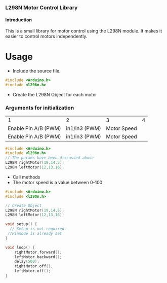 ### L298N Motor Control Library

#### Introduction 
This is a small library for motor control using the L298N module. It makes it easier to control motors independently.

# Usage 
- Include the source file. 

```c++ 
#include <Arduino.h>
#include <l298n.h>

```
- Create the L298N Object for each motor 
### Arguments for initialization
<table>
  <tr>
    <td>1</td>
    <td>2</td>
    <td>3</td>
    <td>4</td>
  <tr>
  <tr>
    <td>Enable Pin A/B (PWM)</td>
    <td>in1/in3 (PWM)</td>
    <td>Motor Speed</td>
  <tr>
    <tr>
    <td>Enable Pin A/B (PWM)</td>
    <td>in1/in3 (PWM)</td>
    <td>Motor Speed</td>
  <tr>
</table>

```c++
#include <Arduino.h>
#include <l298n.h>
// The params have been discussed above
L298N rightMotor(19,14,5);
L298N leftMotor(12,13,16);
```
- Call methods 
- The motor speed is a value between 0-100

```c++
#include <Arduino.h>
#include <l298n.h>

// Create Object
L298N rightMotor(19,14,5);
L298N leftMotor(12,13,16);

void setup() {
  // Setup is not required. 
 //Pinmode is already set
}

void loop() {
    rightMotor.forward();
    leftMotor.backward();
    delay(500);
    rightMotor.off();
    leftMotor.off();
}
```

